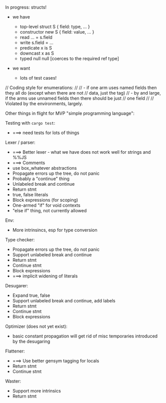 In progress: structs!

 - we have
    - top-level    struct S { field: type, ... }
    - constructor  new S { field: value, ... }
    - read         ... = s.field
    - write        s.field = ...
    - predicate    x is S
    - downcast     x as S
    - typed null   null [coerces to the required ref type]

 - we want
    - lots of test cases!


// Coding style for enumerations:
//
// - if one arm uses named fields then they all do (except when there are not
//   data, just the tag)
// - by and large, if the arms use unnamed fields then there should be just
//   one field
//
// Violated by the environments, largely.

Other things in flight for MVP "simple programming language":

Testing with `cargo test`:

  - ===> need tests for lots of things

Lexer / parser:

  - ===> Better lexer - what we have does not work well for strings and %%JS
  - ===> Comments
  - use box_whatever abstractions
  - Propagate errors up the tree, do not panic
  - Probably a "continue" thing
  - Unlabeled break and continue
  - Return stmt
  - true, false literals
  - Block expressions (for scoping)
  - One-armed "if" for void contexts
  - "else if" thing, not currently allowed

Env:

  - More intrinsincs, esp for type conversion

Type checker:

  - Propagate errors up the tree, do not panic
  - Support unlabeled break and continue
  - Return stmt
  - Continue stmt
  - Block expressions
  - ===> implicit widening of literals

Desugarer:

  - Expand true, false
  - Support unlabeled break and continue, add labels
  - Return stmt
  - Continue stmt
  - Block expressions

Optimizer (does not yet exist):

 - basic constant propagation will get rid of misc temporaries introduced by the
   desugaring

Flattener:

  - ===> Use better gensym tagging for locals
  - Return stmt
  - Continue stmt

Waster:

  - Support more intrinsics
  - Return stmt
